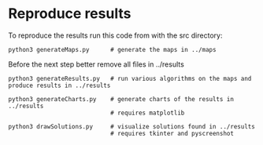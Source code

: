 
# Reproduce results
To reproduce the results run this code from with the src directory:

```
python3 generateMaps.py      # generate the maps in ../maps
```

Before the next step better remove all files in ../results

```
python3 generateResults.py   # run various algorithms on the maps and produce results in ../results

python3 generateCharts.py    # generate charts of the results in ../results
                             # requires matplotlib

python3 drawSolutions.py     # visualize solutions found in ../results
                             # requires tkinter and pyscreenshot
```
